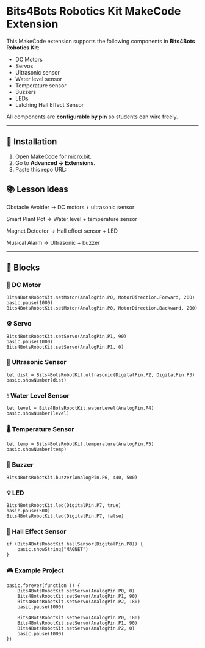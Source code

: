 # Bits4Bots Robotics Kit MakeCode Extension

This MakeCode extension supports the following components in **Bits4Bots Robotics Kit**:

- DC Motors  
- Servos  
- Ultrasonic sensor  
- Water level sensor  
- Temperature sensor  
- Buzzers  
- LEDs  
- Latching Hall Effect Sensor  

All components are **configurable by pin** so students can wire freely.

---

## 🚀 Installation

1. Open [MakeCode for micro:bit](https://makecode.microbit.org/).  
2. Go to **Advanced → Extensions**.  
3. Paste this repo URL:  


## 📚 Lesson Ideas

Obstacle Avoider → DC motors + ultrasonic sensor

Smart Plant Pot → Water level + temperature sensor

Magnet Detector → Hall effect sensor + LED

Musical Alarm → Ultrasonic + buzzer


---

## 🧩 Blocks

### 🚗 DC Motor
```blocks
Bits4BotsRobotKit.setMotor(AnalogPin.P0, MotorDirection.Forward, 200)
basic.pause(1000)
Bits4BotsRobotKit.setMotor(AnalogPin.P0, MotorDirection.Backward, 200)
```

### ⚙️ Servo
```blocks
Bits4BotsRobotKit.setServo(AnalogPin.P1, 90)
basic.pause(1000)
Bits4BotsRobotKit.setServo(AnalogPin.P1, 0)
```

### 📏 Ultrasonic Sensor
```blocks
let dist = Bits4BotsRobotKit.ultrasonic(DigitalPin.P2, DigitalPin.P3)
basic.showNumber(dist)
```

### 💧 Water Level Sensor
```blocks
let level = Bits4BotsRobotKit.waterLevel(AnalogPin.P4)
basic.showNumber(level)
```

### 🌡️ Temperature Sensor
```blocks
let temp = Bits4BotsRobotKit.temperature(AnalogPin.P5)
basic.showNumber(temp)
```

### 🔔 Buzzer
```blocks
Bits4BotsRobotKit.buzzer(AnalogPin.P6, 440, 500)
```

### 💡 LED
```blocks
Bits4BotsRobotKit.led(DigitalPin.P7, true)
basic.pause(500)
Bits4BotsRobotKit.led(DigitalPin.P7, false)
```


### 🧲 Hall Effect Sensor
```blocks
if (Bits4BotsRobotKit.hallSensor(DigitalPin.P8)) {
    basic.showString("MAGNET")
}
```

### 🎮 Example Project
```blocks
basic.forever(function () {
    Bits4BotsRobotKit.setServo(AnalogPin.P0, 0)
    Bits4BotsRobotKit.setServo(AnalogPin.P1, 90)
    Bits4BotsRobotKit.setServo(AnalogPin.P2, 180)
    basic.pause(1000)

    Bits4BotsRobotKit.setServo(AnalogPin.P0, 180)
    Bits4BotsRobotKit.setServo(AnalogPin.P1, 90)
    Bits4BotsRobotKit.setServo(AnalogPin.P2, 0)
    basic.pause(1000)
})
```

